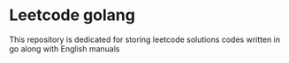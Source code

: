 # Leetcode golang
This repository is dedicated for storing leetcode solutions codes written in go along with English manuals 
